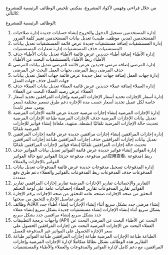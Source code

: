 من خلال قراءتي وفهمي لأكواد المشروع، يمكنني تلخيص الوظائف الرئيسية للمشروع كالتالي:

الوظائف الرئيسية للمشروع:
1. إدارة المستخدمين
تسجيل الدخول والخروج
إنشاء حسابات جديدة
إدارة صلاحيات المستخدمين (مدير، موظف، طبيب)
تعديل بيانات المستخدمين
تغيير كلمة المرور
2. إدارة المستشفيات
إضافة مستشفيات جديدة
عرض قائمة المستشفيات
تعديل بيانات المستشفيات
حذف المستشفيات
إدارة شعارات المستشفيات
3. إدارة الأطباء
إضافة أطباء جديدين
عرض قائمة الأطباء
تعديل بيانات الأطباء
حذف الأطباء
ربط الأطباء بالمستشفيات
البحث عن الأطباء
4. إدارة المرضى
إضافة مرضى جديدين
عرض قائمة المرضى
تعديل بيانات المرضى
حذف المرضى
ربط المرضى بجهات العمل
البحث عن المرضى
5. إدارة جهات العمل
إضافة جهات عمل جديدة
عرض قائمة جهات العمل
تعديل بيانات جهات العمل
حذف جهات العمل
6. إدارة العملاء
إضافة عملاء جديدين
عرض قائمة العملاء
تعديل بيانات العملاء
حذف العملاء
عرض رصيد العملاء
البحث عن العملاء
7. إدارة أسعار الإجازات
تحديد أسعار الإجازات المرضية وإجازات المرافقين
تحديد أسعار خاصة لكل عميل
تحديد أسعار حسب مدة الإجازة
دعم طرق تسعير مختلفة (سعر يومي، سعر ثابت)
8. إدارة الإجازات المرضية
إنشاء إجازات مرضية جديدة
عرض قائمة الإجازات المرضية
تعديل بيانات الإجازات المرضية
حذف الإجازات المرضية
طباعة الإجازات المرضية
تحديث حالة الإجازات المرضية تلقائيًا (نشطة، منتهية، ملغاة)
إنشاء فواتير للإجازات المرضية تلقائيًا
9. إدارة إجازات المرافقين
إنشاء إجازات مرافقين جديدة
عرض قائمة إجازات المرافقين
تعديل بيانات إجازات المرافقين
حذف إجازات المرافقين
طباعة إجازات المرافقين
تحديث حالة إجازات المرافقين تلقائيًا
إنشاء فواتير لإجازات المرافقين تلقائيًا
10. إدارة الفواتير
إنشاء فواتير جديدة
عرض قائمة الفواتير
تعديل بيانات الفواتير
حذف الفواتير
تتبع حالة الفواتير (غير مدفوعة، مدفوعة جزئ应用查看، مدفوعة)
ربط الفواتير بالإجازات والعملاء
11. إدارة المدفوعات
تسجيل مدفوعات جديدة
عرض قائمة المدفوعات
تعديل بيانات المدفوعات
حذف المدفوعات
ربط المدفوعات بالفواتير والعملاء
دعم طرق دفع متعددة
12. التقارير والإحصائيات
تقارير الإجازات المرضية
تقارير إجازات المرافقين
تقارير الفواتير
تقارير المدفوعات
تقارير العملاء
إحصائيات عامة على لوحة التحكم
13. التحقق من صحة الإجازات
صفحة عامة للتحقق من صحة الإجازات برقم الإجازة
عرض تفاصيل الإجازة للتحقق من صحتها
14. وظائف AJAX
إنشاء مرضى جدد بشكل سريع أثناء إنشاء الإجازات
إنشاء أطباء جدد بشكل سريع أثناء إنشاء الإجازات
إنشاء مستشفيات جديدة بشكل سريع
إنشاء عملاء جدد بشكل سريع
إنشاء مرافقين جدد بشكل سريع
15. واجهات برمجة التطبيقات (API)
البحث عن الأطباء
البحث عن المرضى
البحث عن العملاء
البحث عن الإجازات المرضية
البحث عن إجازات المرافقين
الحصول على سعر الإجازة
الحصول على الفواتير غير المدفوعة للعميل
16. الطباعة
طباعة الإجازات المرضية
طباعة إجازات المرافقين
طباعة الفواتير
طباعة التقارير
هذه الوظائف تشكل نظامًا متكاملًا لإدارة الإجازات المرضية وإجازات المرافقين، مع دعم كامل لإدارة الفواتير والمدفوعات والعملاء والأطباء والمستشفيات
